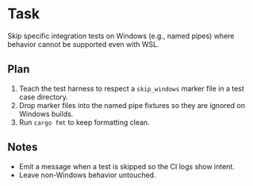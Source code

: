 # Task
Skip specific integration tests on Windows (e.g., named pipes) where behavior cannot be supported even with WSL.

## Plan
1. Teach the test harness to respect a `skip_windows` marker file in a test case directory.
2. Drop marker files into the named pipe fixtures so they are ignored on Windows builds.
3. Run `cargo fmt` to keep formatting clean.

## Notes
- Emit a message when a test is skipped so the CI logs show intent.
- Leave non-Windows behavior untouched.
